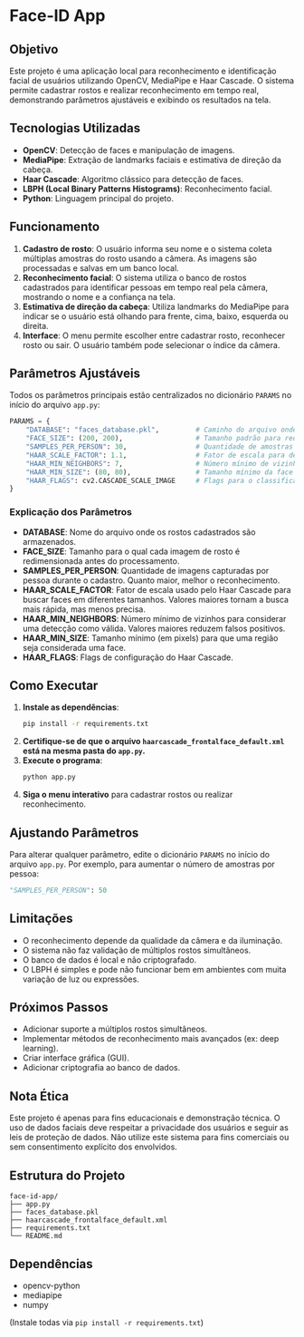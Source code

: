 # Face-ID App

## Objetivo
Este projeto é uma aplicação local para reconhecimento e identificação facial de usuários utilizando OpenCV, MediaPipe e Haar Cascade. O sistema permite cadastrar rostos e realizar reconhecimento em tempo real, demonstrando parâmetros ajustáveis e exibindo os resultados na tela.

## Tecnologias Utilizadas
- **OpenCV**: Detecção de faces e manipulação de imagens.
- **MediaPipe**: Extração de landmarks faciais e estimativa de direção da cabeça.
- **Haar Cascade**: Algoritmo clássico para detecção de faces.
- **LBPH (Local Binary Patterns Histograms)**: Reconhecimento facial.
- **Python**: Linguagem principal do projeto.

## Funcionamento
1. **Cadastro de rosto**: O usuário informa seu nome e o sistema coleta múltiplas amostras do rosto usando a câmera. As imagens são processadas e salvas em um banco local.
2. **Reconhecimento facial**: O sistema utiliza o banco de rostos cadastrados para identificar pessoas em tempo real pela câmera, mostrando o nome e a confiança na tela.
3. **Estimativa de direção da cabeça**: Utiliza landmarks do MediaPipe para indicar se o usuário está olhando para frente, cima, baixo, esquerda ou direita.
4. **Interface**: O menu permite escolher entre cadastrar rosto, reconhecer rosto ou sair. O usuário também pode selecionar o índice da câmera.

## Parâmetros Ajustáveis
Todos os parâmetros principais estão centralizados no dicionário `PARAMS` no início do arquivo `app.py`:

```python
PARAMS = {
    "DATABASE": "faces_database.pkl",         # Caminho do arquivo onde os rostos cadastrados são salvos
    "FACE_SIZE": (200, 200),                  # Tamanho padrão para redimensionar imagens de rosto
    "SAMPLES_PER_PERSON": 30,                 # Quantidade de amostras coletadas por pessoa no cadastro
    "HAAR_SCALE_FACTOR": 1.1,                 # Fator de escala para detecção de faces (Haar Cascade)
    "HAAR_MIN_NEIGHBORS": 7,                  # Número mínimo de vizinhos para considerar uma detecção válida (Haar Cascade)
    "HAAR_MIN_SIZE": (80, 80),                # Tamanho mínimo da face detectada (Haar Cascade)
    "HAAR_FLAGS": cv2.CASCADE_SCALE_IMAGE     # Flags para o classificador Haar Cascade
}
```

### Explicação dos Parâmetros
- **DATABASE**: Nome do arquivo onde os rostos cadastrados são armazenados.
- **FACE_SIZE**: Tamanho para o qual cada imagem de rosto é redimensionada antes do processamento.
- **SAMPLES_PER_PERSON**: Quantidade de imagens capturadas por pessoa durante o cadastro. Quanto maior, melhor o reconhecimento.
- **HAAR_SCALE_FACTOR**: Fator de escala usado pelo Haar Cascade para buscar faces em diferentes tamanhos. Valores maiores tornam a busca mais rápida, mas menos precisa.
- **HAAR_MIN_NEIGHBORS**: Número mínimo de vizinhos para considerar uma detecção como válida. Valores maiores reduzem falsos positivos.
- **HAAR_MIN_SIZE**: Tamanho mínimo (em pixels) para que uma região seja considerada uma face.
- **HAAR_FLAGS**: Flags de configuração do Haar Cascade.

## Como Executar
1. **Instale as dependências**:
   ```bash
   pip install -r requirements.txt
   ```
2. **Certifique-se de que o arquivo `haarcascade_frontalface_default.xml` está na mesma pasta do `app.py`.**
3. **Execute o programa**:
   ```bash
   python app.py
   ```
4. **Siga o menu interativo** para cadastrar rostos ou realizar reconhecimento.

## Ajustando Parâmetros
Para alterar qualquer parâmetro, edite o dicionário `PARAMS` no início do arquivo `app.py`. Por exemplo, para aumentar o número de amostras por pessoa:
```python
"SAMPLES_PER_PERSON": 50
```

## Limitações
- O reconhecimento depende da qualidade da câmera e da iluminação.
- O sistema não faz validação de múltiplos rostos simultâneos.
- O banco de dados é local e não criptografado.
- O LBPH é simples e pode não funcionar bem em ambientes com muita variação de luz ou expressões.

## Próximos Passos
- Adicionar suporte a múltiplos rostos simultâneos.
- Implementar métodos de reconhecimento mais avançados (ex: deep learning).
- Criar interface gráfica (GUI).
- Adicionar criptografia ao banco de dados.

## Nota Ética
Este projeto é apenas para fins educacionais e demonstração técnica. O uso de dados faciais deve respeitar a privacidade dos usuários e seguir as leis de proteção de dados. Não utilize este sistema para fins comerciais ou sem consentimento explícito dos envolvidos.

## Estrutura do Projeto
```
face-id-app/
├── app.py
├── faces_database.pkl
├── haarcascade_frontalface_default.xml
├── requirements.txt
└── README.md
```

## Dependências
- opencv-python
- mediapipe
- numpy

(Instale todas via `pip install -r requirements.txt`)
